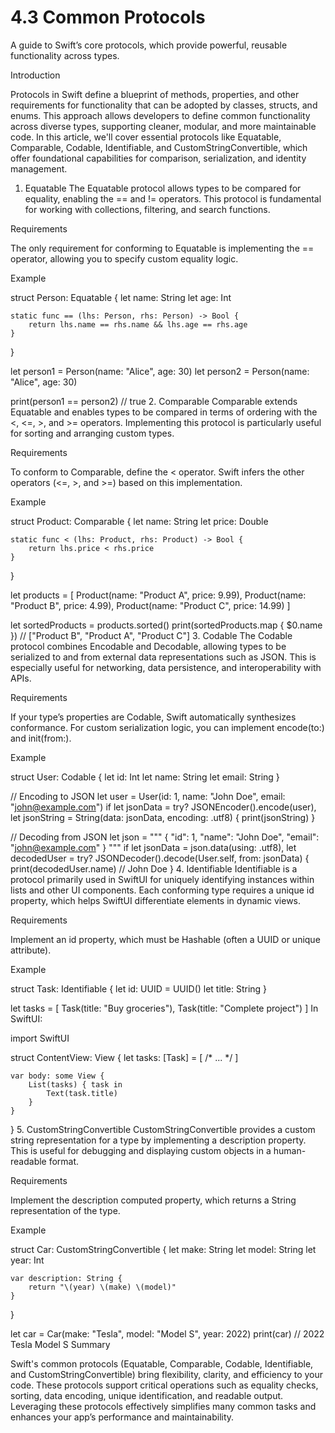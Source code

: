 # 4.3 Common Protocols

A guide to Swift’s core protocols, which provide powerful, reusable functionality across types.

Introduction

Protocols in Swift define a blueprint of methods, properties, and other requirements for functionality that can be adopted by classes, structs, and enums. This approach allows developers to define common functionality across diverse types, supporting cleaner, modular, and more maintainable code. In this article, we'll cover essential protocols like Equatable, Comparable, Codable, Identifiable, and CustomStringConvertible, which offer foundational capabilities for comparison, serialization, and identity management.

1. Equatable
The Equatable protocol allows types to be compared for equality, enabling the == and != operators. This protocol is fundamental for working with collections, filtering, and search functions.

Requirements

The only requirement for conforming to Equatable is implementing the == operator, allowing you to specify custom equality logic.

Example

struct Person: Equatable {
    let name: String
    let age: Int
    
    static func == (lhs: Person, rhs: Person) -> Bool {
        return lhs.name == rhs.name && lhs.age == rhs.age
    }
}

let person1 = Person(name: "Alice", age: 30)
let person2 = Person(name: "Alice", age: 30)

print(person1 == person2) // true
2. Comparable
Comparable extends Equatable and enables types to be compared in terms of ordering with the <, <=, >, and >= operators. Implementing this protocol is particularly useful for sorting and arranging custom types.

Requirements

To conform to Comparable, define the < operator. Swift infers the other operators (<=, >, and >=) based on this implementation.

Example

struct Product: Comparable {
    let name: String
    let price: Double
    
    static func < (lhs: Product, rhs: Product) -> Bool {
        return lhs.price < rhs.price
    }
}

let products = [
    Product(name: "Product A", price: 9.99),
    Product(name: "Product B", price: 4.99),
    Product(name: "Product C", price: 14.99)
]

let sortedProducts = products.sorted()
print(sortedProducts.map { $0.name }) // ["Product B", "Product A", "Product C"]
3. Codable
The Codable protocol combines Encodable and Decodable, allowing types to be serialized to and from external data representations such as JSON. This is especially useful for networking, data persistence, and interoperability with APIs.

Requirements

If your type’s properties are Codable, Swift automatically synthesizes conformance. For custom serialization logic, you can implement encode(to:) and init(from:).

Example

struct User: Codable {
    let id: Int
    let name: String
    let email: String
}

// Encoding to JSON
let user = User(id: 1, name: "John Doe", email: "john@example.com")
if let jsonData = try? JSONEncoder().encode(user),
   let jsonString = String(data: jsonData, encoding: .utf8) {
    print(jsonString)
}

// Decoding from JSON
let json = """
{
    "id": 1,
    "name": "John Doe",
    "email": "john@example.com"
}
"""
if let jsonData = json.data(using: .utf8),
   let decodedUser = try? JSONDecoder().decode(User.self, from: jsonData) {
    print(decodedUser.name) // John Doe
}
4. Identifiable
Identifiable is a protocol primarily used in SwiftUI for uniquely identifying instances within lists and other UI components. Each conforming type requires a unique id property, which helps SwiftUI differentiate elements in dynamic views.

Requirements

Implement an id property, which must be Hashable (often a UUID or unique attribute).

Example

struct Task: Identifiable {
    let id: UUID = UUID()
    let title: String
}

let tasks = [
    Task(title: "Buy groceries"),
    Task(title: "Complete project")
]
In SwiftUI:

import SwiftUI

struct ContentView: View {
    let tasks: [Task] = [ /* ... */ ]
    
    var body: some View {
        List(tasks) { task in
            Text(task.title)
        }
    }
}
5. CustomStringConvertible
CustomStringConvertible provides a custom string representation for a type by implementing a description property. This is useful for debugging and displaying custom objects in a human-readable format.

Requirements

Implement the description computed property, which returns a String representation of the type.

Example

struct Car: CustomStringConvertible {
    let make: String
    let model: String
    let year: Int
    
    var description: String {
        return "\(year) \(make) \(model)"
    }
}

let car = Car(make: "Tesla", model: "Model S", year: 2022)
print(car) // 2022 Tesla Model S
Summary

Swift's common protocols (Equatable, Comparable, Codable, Identifiable, and CustomStringConvertible) bring flexibility, clarity, and efficiency to your code. These protocols support critical operations such as equality checks, sorting, data encoding, unique identification, and readable output. Leveraging these protocols effectively simplifies many common tasks and enhances your app’s performance and maintainability.
